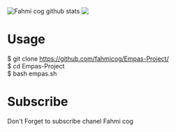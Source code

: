 <img align="center" src="https://github-readme-stats.anuraghazra1.vercel.app/api?username=fahmicog&show_icons=true&include_all_commits=true&theme=radical" alt="Fahmi cog github stats" />

<img align="center" src="https://github-readme-stats.anuraghazra1.vercel.app/api/pin/?username=fahmicog&repo=Empas-Project&theme=radical" />

# Usage
$ git clone https://github.com/fahmicog/Empas-Project/<br/>
$ cd Empas-Project<br/>
$ bash empas.sh<br/>

# Subscribe
Don't Forget to subscribe chanel Fahmi cog
